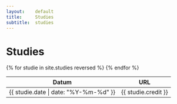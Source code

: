 ```yaml
---
layout:    default
title:     Studies
subtitle:  studies
---
```


<h1>Studies</h1>
 
<div class="datatable">
  <table id="studies" class="display responsive" style="width:100%">
    <thead>
      <tr>
        <th>Datum</th>
        <th>URL</th>
      </tr>
    </thead>
    <tbody>
    {% for studie in site.studies reversed %}
      <tr>
        <td>{{ studie.date | date: "%Y-%m-%d" }}</td>
        <td>{{ studie.credit }}</td>
      </tr>
    {% endfor %}
    </tbody>
  </table>
</div>
